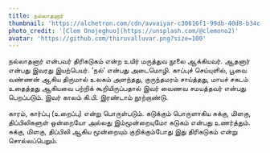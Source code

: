 ```yaml
---
title: நல்லாதனார்
thumbnail: 'https://alchetron.com/cdn/avvaiyar-c30616f1-99db-40d8-b34c-53a8ad7e053-resize-750.png'
photo_credit: '[Clem Onojeghuo](https://unsplash.com/@clemono2)'
avatar: 'https://github.com/thiruvalluvar.png?size=100'
---
```


நல்லாதனார் என்பவர் திரிகடுகம் என்ற உயிர் மருத்துவ நூலை ஆக்கியவர். ஆதனார் என்பது இவரது இயற்பெயர். ‘நல்’ என்பது அடைமொழி. காப்புச் செய்யுளில், பூவை வண்ணன் ஆகிய திருமால் உலகம் அளந்தது, குருந்தமரம் சாய்த்தது, மாயச் சகடம் உதைத்தது ஆகியவை பற்றிக் கூறியிருப்பதால் இவர் வைணவ சமயத்தவர் என்பது பெறப்படும். இவர் காலம் கி.பி. இரண்டாம் நூற்றாண்டு.

காரம், கார்ப்பு (உறைப்பு) என்று பொருள்படும். கடுக்கும் பொருளாகிய சுக்கு, மிளகு, திப்பிலிகளுள் ஒன்றையோ அல்லது இம்மூன்றையுமோ கடுகம் என்பது உணர்த்தும். சுக்கு, மிளகு, திப்பிலி ஆகிய மூன்றையும் குறிக்கும்போது இது திரிகடுகம் என்று சொல்லப்பெறும்.
